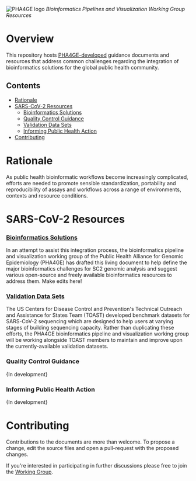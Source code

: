 
![PHA4GE logo](https://pha4ge.org/wp-content/uploads/2020/09/phage-logo-thin.png)
*Bioinformatics Pipelines and Visualization Working Group Resources*

Overview
========
This repository hosts [PHA4GE-developed](https://pha4ge.org/) guidance documents and resources that address common challenges regarding the integration of bioinformatics solutions for the global public health community.

## Contents
- [Rationale](#rationale)
- [SARS-CoV-2 Resources](#sars-cov-2-resources)
	- [Bioinformatics Solutions](#sars-cov-2-resources)
	- [Quality Control Guidance](#sars-cov-2-resources)
	- [Validation Data Sets](#sars-cov-2-resources)
	- [Informing Public Health Action](#sars-cov-2-resources)
- [Contributing](#contributing)


Rationale
========
As public health bioinformatic workflows become increasingly complicated, efforts are needed to promote sensible standardization, portability and reproducibility of assays and workflows across a range of environments, contexts and resource conditions. 

SARS-CoV-2 Resources
==================

### [Bioinformatics Solutions](docs/bioinfo-solutions.md)

In an attempt to assist this integration process, the bioinformatics pipeline and visualization working group of the Public Health Alliance for Genomic Epidemiology (PHA4GE) has drafted this living document to help define the major bioinformatics challenges for SC2 genomic analysis and suggest various open-source and freely available bioinformatics resources to address them. Make edits here!

### [Validation Data Sets](https://github.com/CDCgov/datasets-sars-cov-2)

The US Centers for Disease Control and Prevention's Technical Outreach and Assistance for States Team (TOAST) developed benchmark datasets for SARS-CoV-2 sequencing which are designed to help users at varying stages of building sequencing capacity. Rather than duplicating these efforts, the PHA4GE bioinformatics pipeline and visualization working group will be working alongside TOAST members to maintain and improve upon the currently-available validation datasets. 

### Quality Control Guidance

{In development}

### Informing Public Health Action

{In development}

Contributing
============
Contributions to the documents are more than welcome. To propose a change, edit the source files and open a pull-request with the proposed changes.

If you're interested in participating in further discussions please free to join the [Working Group](https://pha4ge.org/bioinformatics-pipelines-and-visualization/).

